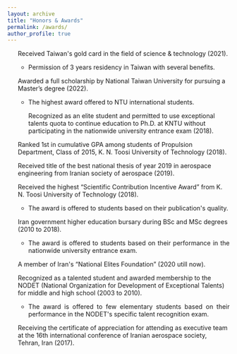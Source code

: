 ```yaml
---
layout: archive
title: "Honors & Awards"
permalink: /awards/
author_profile: true
---
```


<ul>
  <i class="fas fa-medal" style="color:#FFD700;font-size:20px"></i> Received Taiwan's gold card in the field of science & technology (2021).
  <ul>      
  <li> Permission of 3 years residency in Taiwan with several benefits.</li>
</ul>
</ul>
<ul>
  <i class="fas fa-medal" style="color:#FFD700;font-size:20px"></i> Awarded a full scholarship by National Taiwan University for pursuing a Master’s degree (2022).
<ul>
        <li align="justify"> The highest award offered to NTU international students.</li>
</ul>
</ul>  
<ul>
  <i class="fas fa-medal" style="color:#FFD700;font-size:20px"></i> <ul> Recognized as an elite student and permitted to use exceptional talents quota to continue education to Ph.D. at KNTU without participating in the nationwide university entrance exam (2018).</ul>
</ul>         
<ul>
  <i class="fas fa-medal" style="color:#FFD700;font-size:20px"></i> Ranked 1st in cumulative GPA among students of Propulsion Department, Class of 2015, K. N. Toosi University of Technology (2018).
</ul>
<ul>
  <i class="fas fa-medal" style="color:#FFD700;font-size:20px"></i> Received title of the best national thesis of year 2019 in aerospace engineering from Iranian society of aerospace (2019).
</ul>
<ul>
   <i class="fas fa-medal" style="color:#FFD700;font-size:20px"></i> Received the highest “Scientific Contribution Incentive Award” from K. N. Toosi University of Technology (2018).
<ul>
    <li align="justify"> The award is offered to students based on their publication's quality.</li>
  </ul>
  </ul>
 <ul>
 <i class="fas fa-medal" style="color:#FFD700;font-size:20px"></i> Iran government higher education bursary during BSc and MSc degrees (2010 to 2018).
 <ul>
    <li align="justify"> The award is offered to students based on their performance in the nationwide university entrance exam.</li>
  </ul>
  </ul>
  <ul>
 <i class="fas fa-medal" style="color:#FFD700;font-size:20px"></i> A member of Iran's “National Elites Foundation” (2020 utill now).
</ul>
<ul>
 <i class="fas fa-medal" style="color:#FFD700;font-size:20px"></i> Recognized as a talented student and awarded membership to the NODET (National Organization for Development of Exceptional Talents) for middle and high school (2003 to 2010).
<ul>
    <li align="justify"> The award is offered to few elementary students based on their performance in the NODET's specific talent recognition exam. </li>
  </ul>
  </ul>
  <ul>
  <i class="fas fa-medal" style="color:#FFD700;font-size:20px"></i> Receiving the certificate of appreciation for attending as executive team at the 16th international conference of Iranian aerospace society, Tehran, Iran (2017).
</ul>
